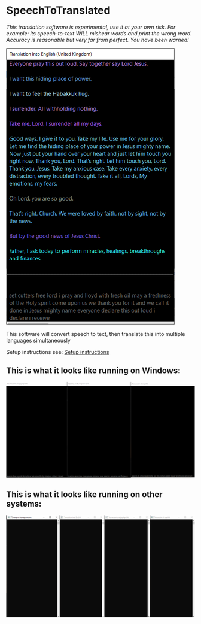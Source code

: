 # SpeechToTranslated

_This translation software is experimental, use it at your own risk. For example: its speech-to-text WILL mishear words and print the wrong word. Accuracy is reasonable but very far from perfect. You have been warned!_

![SpeechToTranslated running on Windows](Instructions/Screenshot.png)

This software will convert speech to text, then translate this into multiple languages simultaneously

Setup instructions see: [Setup instructions](Instructions/Setting%20up%20Microsoft%20Speech%20To%20Text.md)


## This is what it looks like running on Windows:

![](Instructions/Demo.gif)


## This is what it looks like running on other systems:

![](Instructions/Linux%20demo.gif)
